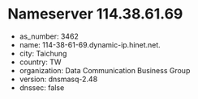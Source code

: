 # Nameserver 114.38.61.69

* as_number: 3462
* name: 114-38-61-69.dynamic-ip.hinet.net.
* city: Taichung
* country: TW
* organization: Data Communication Business Group
* version: dnsmasq-2.48
* dnssec: false
